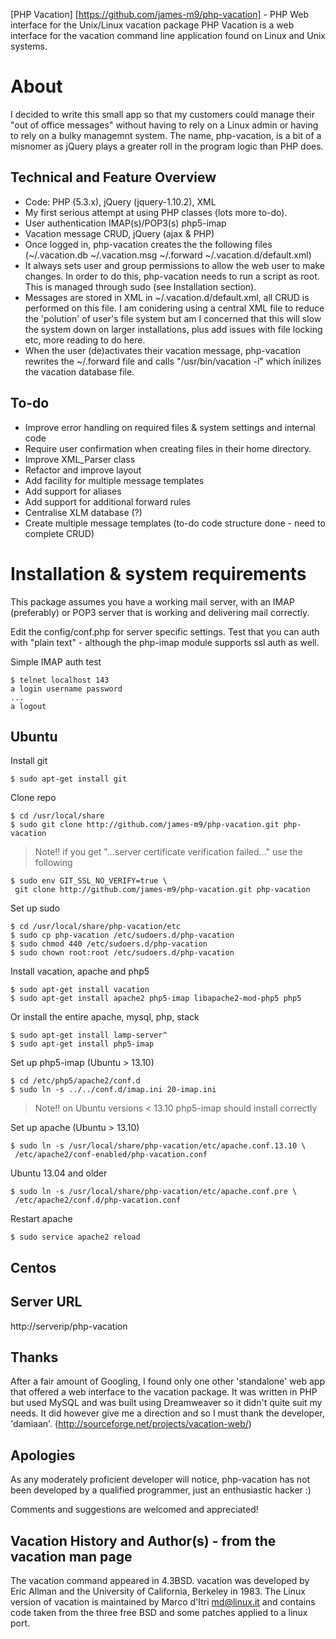 [PHP Vacation] [https://github.com/james-m9/php-vacation] - PHP Web interface for the Unix/Linux vacation package
PHP Vacation is a web interface for the vacation command line application found on Linux and Unix systems.
 
# About
I decided to write this small app so that my customers could manage their "out
of office messages" without having to rely on a Linux admin or having to rely on a bulky managemnt system.
The name, php-vacation, is a bit of a misnomer as jQuery plays a greater roll in the program logic than PHP does. 

## Technical and Feature Overview
* Code: PHP (5.3.x), jQuery (jquery-1.10.2), XML
* My first serious attempt at using PHP classes (lots more to-do).
* User authentication IMAP(s)/POP3(s) php5-imap
* Vacation message CRUD, jQuery (ajax & PHP)
* Once logged in, php-vacation creates the the following files (~/.vacation.db ~/.vacation.msg ~/.forward ~/.vacation.d/default.xml)
* It always sets user and group permissions to allow the web user to make changes. In order to do this, php-vacation needs to run a script as root. This is managed through sudo (see Installation section).
* Messages are stored in XML in ~/.vacation.d/default.xml, all CRUD is   performed on this file. I am conidering using a central XML file to reduce the 'polution' of user's file system but am I concerned that this will slow the system down on larger installations, plus add issues with file locking etc, more reading to do here.
* When the user (de)activates their vacation message, php-vacation rewrites   the ~/.forward file and calls "/usr/bin/vacation -i" which inilizes the vacation database file.


## To-do
- Improve error handling on required files & system settings and internal code
- Require user confirmation when creating files in their home directory.
- Improve XML_Parser class
- Refactor and improve layout
- Add facility for multiple message templates
- Add support for aliases
- Add support for additional forward rules
- Centralise XLM database (?)
- Create multiple message templates (to-do code structure done - need to 
  complete CRUD)

# Installation & system requirements
This package assumes you have a working mail server, with an IMAP (preferably)
or POP3 server that is working and delivering mail correctly.

Edit the config/conf.php for server specific settings. Test that you can auth with "plain text" - although the php-imap module supports ssl auth as well. 

Simple IMAP auth test
```
$ telnet localhost 143
a login username password
...
a logout
```

## Ubuntu
Install git
```
$ sudo apt-get install git
```
Clone repo
```
$ cd /usr/local/share
$ sudo git clone http://github.com/james-m9/php-vacation.git php-vacation
```

> Note!! if you get "...server certificate verification failed..." use the following

```
$ sudo env GIT_SSL_NO_VERIFY=true \
 git clone http://github.com/james-m9/php-vacation.git php-vacation
```
Set up sudo
```
$ cd /usr/local/share/php-vacation/etc
$ sudo cp php-vacation /etc/sudoers.d/php-vacation
$ sudo chmod 440 /etc/sudoers.d/php-vacation
$ sudo chown root:root /etc/sudoers.d/php-vacation
```
Install vacation, apache and php5 
```
$ sudo apt-get install vacation
$ sudo apt-get install apache2 php5-imap libapache2-mod-php5 php5
```
Or install the entire apache, mysql, php, stack
```
$ sudo apt-get install lamp-server^
$ sudo apt-get install php5-imap
```
Set up php5-imap (Ubuntu > 13.10)
```
$ cd /etc/php5/apache2/conf.d
$ sudo ln -s ../../conf.d/imap.ini 20-imap.ini
```
> Note!! on Ubuntu versions < 13.10 php5-imap should install correctly

Set up apache (Ubuntu > 13.10)
```
$ sudo ln -s /usr/local/share/php-vacation/etc/apache.conf.13.10 \
 /etc/apache2/conf-enabled/php-vacation.conf
```
Ubuntu 13.04 and older
```
$ sudo ln -s /usr/local/share/php-vacation/etc/apache.conf.pre \
 /etc/apache2/conf.d/php-vacation.conf
```
Restart apache
```
$ sudo service apache2 reload
```
## Centos


## Server URL
http://serverip/php-vacation

## Thanks
After a fair amount of Googling, I found only one other 'standalone' web app that offered a web interface to the vacation package. It was written in PHP but used MySQL and was built using Dreamweaver so it didn't quite suit my needs. It did however give me a direction and so I must thank the developer, 'damiaan'. (http://sourceforge.net/projects/vacation-web/)

## Apologies
As any moderately proficient developer will notice, php-vacation has not been
developed by a qualified programmer, just an enthusiastic hacker :) 

Comments and suggestions are welcomed and appreciated!

## Vacation History and Author(s) - from the vacation man page
The vacation command appeared in 4.3BSD. 
vacation was developed by Eric Allman and the University of California, 
Berkeley in 1983. The Linux version of vacation is maintained by 
Marco d'Itri <md@linux.it> and contains code taken from the three free BSD and 
some patches applied to a linux port.
